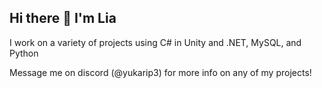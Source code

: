 ## Hi there 👋 I'm Lia

I work on a variety of projects using C# in Unity and .NET, MySQL, and Python

Message me on discord (@yukarip3) for more info on any of my projects!

<!--
**Haylia/Haylia** is a ✨ _special_ ✨ repository because its `README.md` (this file) appears on your GitHub profile.

Here are some ideas to get you started:

- 🔭 I’m currently working on ...
- 🌱 I’m currently learning ...
- 👯 I’m looking to collaborate on ...
- 🤔 I’m looking for help with ...
- 💬 Ask me about ...
- 📫 How to reach me: ...
- 😄 Pronouns: ...
- ⚡ Fun fact: ...
-->
